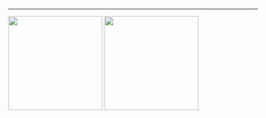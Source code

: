 

***

<div dir="auto">
  <img style="height: 190px; max-width: 100%;" src="https://github-readme-stats.vercel.app/api?username=jaxdsout&amp;show_icons=true&amp;theme=chartreuse-dark&amp;rank_icon=github">
  <img style="height: 190px; max-width: 100%;" src="https://github-readme-stats.vercel.app/api/top-langs/?username=jaxdsout&layout=compact&count_private=true&theme=chartreuse-dark"">
</div>
